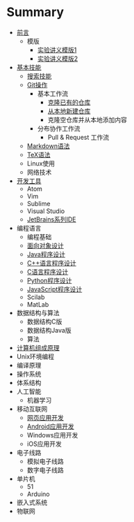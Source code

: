 # Summary

* [前言](README.md)
  * 模版
    * [实验讲义模版1](lab_handout_template1.md)
    * [实验讲义模版2](lab_handout_template2.md)
* [基本技能](skills/README.md)
  * [搜索技能](skills/search.md) 
  * [Git操作](skills/git/README.md)
    * 基本工作流
      * [克隆已有的仓库](skills/git/workflow/basic_clone_repo.md)
      * [从本地新建仓库](skills/git/workflow/basic_init_repo.md)
      * 克隆空仓库并从本地添加内容
    * 分布协作工作流
      * Pull & Request 工作流
  * [Markdown语法](skills/markdown/README.md)
  * [TeX语法](skills/tex/README.md)
  * Linux使用
  * 网络技术
* [开发工具](tools/README.md)
  * Atom
  * Vim
  * Sublime
  * Visual Studio
  * [JetBrains系列IDE](tools/ide/jetbrains/README.md)
* 编程语言
   * 编程基础
   * [面向对象设计](lang/oo/README.md)
   * [Java程序设计](lang/java/README.md)
   * [C++语言程序设计](lang/cplusplus/README.md)
   * [C语言程序设计](lang/c/README.md)
   * [Python程序设计](lang/python/README.md)
   * [JavaScript程序设计](lang/js/README.md)
   * Scilab
   * MatLab
* 数据结构与算法
  * 数据结构C版
  * 数据结构Java版
  * 算法
* [计算机组成原理](cs/zuchen/README.md)
* Unix环境编程
* 编译原理
* 操作系统
* 体系结构
* 人工智能
  * 机器学习
* 移动互联网
   * [网页应用开发](iot/webapp/README.md)
   * [Android应用开发](iot/android/README.md)
   * Windows应用开发
   * iOS应用开发
* 电子线路
  * 模拟电子线路
  * 数字电子线路
* 单片机
   * 51
   * Arduino
* 嵌入式系统
* 物联网
